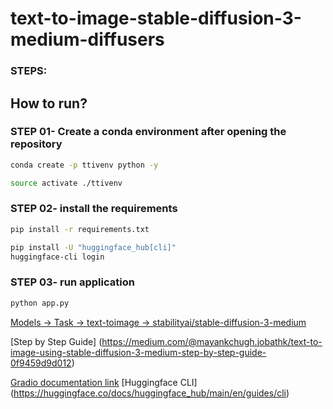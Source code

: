 # text-to-image-stable-diffusion-3-medium-diffusers

### STEPS:
## How to run? 
### STEP 01- Create a conda environment after opening the repository
```bash
conda create -p ttivenv python -y
```

```bash
source activate ./ttivenv
```

### STEP 02- install the requirements
```bash
pip install -r requirements.txt
```

```bash
pip install -U "huggingface_hub[cli]"
huggingface-cli login
```

### STEP 03- run application
```bash
python app.py
```

[Models -> Task -> text-toimage -> stabilityai/stable-diffusion-3-medium ](https://huggingface.co/stabilityai/stable-diffusion-3-medium)

[Step by Step Guide] (https://medium.com/@mayankchugh.jobathk/text-to-image-using-stable-diffusion-3-medium-step-by-step-guide-0f9459d9d012)

[Gradio documentation link](https://www.gradio.app/docs/gradio/file)
[Huggingface CLI] (https://huggingface.co/docs/huggingface_hub/main/en/guides/cli)